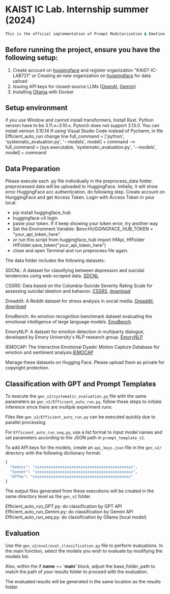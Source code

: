 # KAIST IC Lab. Internship summer (2024)

```bash
This is the official implementation of Prompt Modularization & Emotion Recognition with LLM, conducted during the KAIST IC Lab Internship Summer 2024.
```

## Before running the project, ensure you have the following setup:

1. Create account on [huggingface](https://huggingface.co/) and register organization "KAIST-IC-LAB721" or Creating an new organization on [huggingface](https://huggingface.co/) for data upload
2. Issuing API keys for closed-source LLMs ([OpenAI](https://platform.openai.com/docs/overview), [Gemini](https://ai.google.dev/gemini-api/docs/api-key))
3. Installing [Ollama](https://github.com/ollama/ollama) with Docker

## Setup environment
if you use Window and cannot install transformers, Install Rust.
Python version have to be 3.11.x~3.10.x. Pytorch does not support 3.13.0. You can install veriosn 3.10.14
If using Visual Studio Code instead of Pycharm, in file Efficient_auto_run change line
        full_command = ['python', 'systematic_evaluation.py', '--models', model] + command
-->     full_command = [sys.executable, 'systematic_evaluation.py', '--models', model] + command

## Data Preparation
Please execute each .py file individually in the preprocess_data folder. preprocessed data will be uploaded to HuggingFace. Initially, it will show error HuggingFace acc authentication, do following step.
Create account on HunggingFace and get Access Token.
Login with Access Token in your local.
  - pip install huggingface_hub
  - huggingface-cli login
  - paste your token.
If it keep showing your token error, try another way
  - Set the Environment Variable: $env:HUGGINGFACE_HUB_TOKEN = "your_api_token_here".
  - or run this script
    from huggingface_hub import HfApi, HfFolder
    HfFolder.save_token("your_api_token_here")
  - close and open Terminal and run preprocess file again.

The data folder includes the following datasets:

SDCNL: A dataset for classifying between depression and suicidal tendencies using web-scraped data. [SDCNL](https://github.com/ayaanzhaque/SDCNL)

CSSRS: Data based on the Columbia-Suicide Severity Rating Scale for assessing suicidal ideation and behavior. [CSSRS](https://paperswithcode.com/dataset/reddit-c-ssrs), [download](https://www.kaggle.com/datasets/thedevastator/c-ssrs-labeled-suicidality-in-500-anonymized-red) 

Dreaddit: A Reddit dataset for stress analysis in social media. [Dreaddit](https://arxiv.org/abs/1911.00133), [download](https://www.kaggle.com/datasets/monishakant/dataset-for-stress-analysis-in-social-media)

EmoBench: An emotion recognition benchmark dataset evaluating the emotional intelligence of large language models. [EmoBench](https://github.com/Sahandfer/EmoBench)

EmoryNLP: A dataset for emotion detection in multiparty dialogue, developed by Emory University's NLP research group. [EmoryNLP](https://github.com/emorynlp/emotion-detection)

IEMOCAP: The Interactive Emotional Dyadic Motion Capture Database for emotion and sentiment analysis.[IEMOCAP](https://paperswithcode.com/dataset/iemocap)

Manage these datasets on Hugging Face. Please upload them as private for copyright protection.

## Classification with GPT and Prompt Templates

To execute the `gen_v2/systematic_evaluation.py` file with the same parameters as `gen_v2/Efficient_auto_run.py`, follow these steps to initiate inference since there are multiple experiment runs:

Files like `gen_v2/Efficient_auto_run.py` can be executed quickly due to parallel processing.

For `Efficient_auto_run_seq.py`, use a list format to input model names and set parameters according to the JSON path in `prompt_template_v2`.

To add API keys for the models, create an `api_keys.json` file in the `gen_v2/` directory with the following dictionary format:

```python
{
  "Gemini": "xxxxxxxxxxxxxxxxxxxxxxxxxxxxxxxxxxxxxxxxxxx",
  "Sonnet": "xxxxxxxxxxxxxxxxxxxxxxxxxxxxxxxxxxxxxxxxxxx",
  "GPT4o": "xxxxxxxxxxxxxxxxxxxxxxxxxxxxxxxxxxxxxxxxxxx"
}
```
The output files generated from these executions will be created in the same directory level as the `gen_v2` folder.

Efficient_auto_run_GPT.py: do classification by GPT API
Efficient_auto_run_Gemini.py: do classification by Gemini API
Efficient_auto_run_seq.py: do classification by Ollama (local model)
## Evaluation

Use the `gen_v2/eval/eval_classification.py` file to perform evaluations. In the main function, select the models you wish to evaluate by modifying the models list. 

Also, within the if __name__ == '__main__' block, adjust the base_folder_path to match the path of your results folder to proceed with the evaluation.

The evaluated results will be generated in the same location as the results folder.

